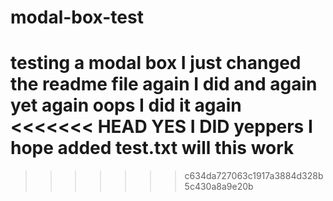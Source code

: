 # modal-box-test
testing a modal box
I just changed the readme file
again I did
and again
yet again
oops I did it again
<<<<<<< HEAD
YES I DID
yeppers
I hope
added test.txt
will this work
=======
>>>>>>> c634da727063c1917a3884d328b5c430a8a9e20b
